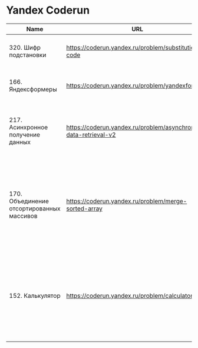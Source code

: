# Yandex Coderun

| Name                                      | URL                                                              | Tag | Status                                                                                                                                                                                                                | Notes                                                                                                                                               |
| ----------------------------------------- | ---------------------------------------------------------------- | --- | --------------------------------------------------------------------------------------------------------------------------------------------------------------------------------------------------------------------- | --------------------------------------------------------------------------------------------------------------------------------------------------- |
| 320. Шифр подстановки                     | https://coderun.yandex.ru/problem/substitution-code              | 🟢  | ✔️ [Code](https://github.com/vitkarpov/coderun-solutions/blob/main/substitution-code.js) • [Tests](https://github.com/vitkarpov/coderun-solutions/blob/main/substitution-code.test.js)                                |
| 166. Яндексформеры                        | https://coderun.yandex.ru/problem/yandexformers                  | 🟢  | ✔️ [Code](https://github.com/vitkarpov/coderun-solutions/blob/main/yandexformers.js) • [Tests](https://github.com/vitkarpov/coderun-solutions/blob/main/yandexformers.test.js)                                        | Sort (N log N), heap (K log N) -> TLE; bucket sort (N) -> passes                                                                                    |
| 217. Асинхронное получение данных         | https://coderun.yandex.ru/problem/asynchronous-data-retrieval-v2 | 🟠  | ✔️ [Code](https://github.com/vitkarpov/coderun-solutions/blob/main/async-get-data-playground/solution.js) • [Tests](https://github.com/vitkarpov/coderun-solutions/blob/main/async-get-data-playground/index.test.js) | Классная задача на асинхронность! Идеальная для 45 минутного собеседования ⭐                                                                       |
| 170. Объединение отсортированных массивов | https://coderun.yandex.ru/problem/merge-sorted-array             | 🟢  | ✔️ [Code](https://github.com/vitkarpov/coderun-solutions/blob/main/merge-sorted-array.js) • [Tests](https://github.com/vitkarpov/coderun-solutions/blob/main/merge-sorted-array.test.js)                              | Решить нужно за O(1) по памяти, то есть без создания дополнительных массивов. Хорошая задача на in-place, плюс нужно догадаться до проходки с конца |
| 152. Калькулятор                          | https://coderun.yandex.ru/problem/calculator                     | 🟠  | ✔️ [Code](https://github.com/vitkarpov/coderun-solutions/blob/main/calculator.js) • [Tests](https://github.com/vitkarpov/coderun-solutions/blob/main/calculator.test.js)                                              | Задача на одномерный DP, аналогичная классической "минимальное количество прыжков". Усложнение: нужно так же распечатать кратчайший путь            |
